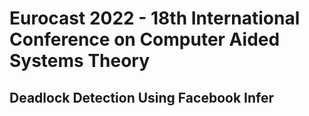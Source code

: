 # Eurocast 2022 - 18th International Conference on Computer Aided Systems Theory
## Deadlock Detection Using Facebook Infer
